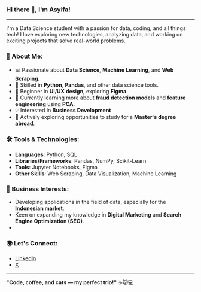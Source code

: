 ### Hi there 👋, I'm Asyifa!

---

I'm a Data Science student with a passion for data, coding, and all things tech! I love exploring new technologies, analyzing data, and working on exciting projects that solve real-world problems.

### 🚀 About Me:
- 📊 Passionate about **Data Science**, **Machine Learning**, and **Web Scraping**.
- 🐍 Skilled in **Python**, **Pandas**, and other data science tools.
- 🎨 Beginner in **UI/UX design**, exploring **Figma**.
- 🌱 Currently learning more about **fraud detection models** and **feature engineering** using **PCA**.
- 💡 Interested in **Business Development** 
- 🏫 Actively exploring opportunities to study for a **Master's degree abroad**.

### 🛠️ Tools & Technologies:
- **Languages**: Python, SQL
- **Libraries/Frameworks**: Pandas, NumPy, Scikit-Learn
- **Tools**: Jupyter Notebooks, Figma
- **Other Skills**: Web Scraping, Data Visualization, Machine Learning

### 💼 Business Interests:
- Developing applications in the field of data, especially for the **Indonesian market**.
- Keen on expanding my knowledge in **Digital Marketing** and **Search Engine Optimization (SEO)**.
- 
### 🌍 Let's Connect:
- [LinkedIn](www.linkedin.com/in/asyzyni)
- [X](https://x.com/AIzayani) 
---

**"Code, coffee, and cats — my perfect trio!"** ☕🐱💻
